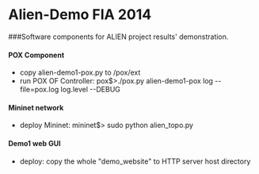 Alien-Demo FIA 2014 
==========
###Software components for ALIEN project results' demonstration.

#### POX Component 
- copy alien-demo1-pox.py to /pox/ext
- run POX OF Controller: pox$>./pox.py alien-demo1-pox log --file=pox.log log.level --DEBUG

#### Mininet network 
- deploy Mininet: mininet$> sudo python alien_topo.py

#### Demo1 web GUI
- deploy: copy the whole "demo_website" to HTTP server host directory
